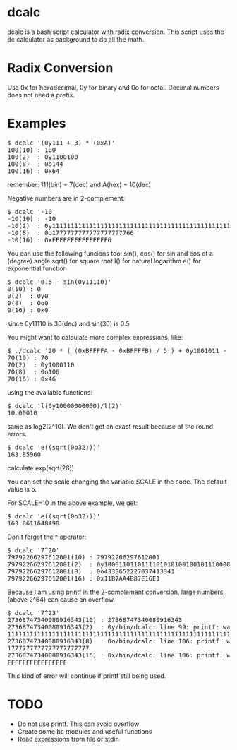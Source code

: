 dcalc
=====

dcalc is a bash script calculator with radix conversion. This script uses the dc calculator as background to do all the math.

Radix Conversion
================

Use 0x for hexadecimal, 0y for binary and 0o for octal. Decimal numbers does not need a prefix.

Examples
========

<pre>
$ dcalc '(0y111 + 3) * (0xA)'
100(10) : 100
100(2)  : 0y1100100
100(8)  : 0o144
100(16) : 0x64
</pre>

remember: 111(bin) = 7(dec) and A(hex) = 10(dec)

Negative numbers are in 2-complement:

<pre>
$ dcalc '-10'
-10(10) : -10
-10(2)  : 0y1111111111111111111111111111111111111111111111111111111111110110
-10(8)  : 0o1777777777777777777766
-10(16) : 0xFFFFFFFFFFFFFFF6
</pre>

You can use the following funcions too:
sin(), cos() for sin and cos of a (degree) angle
sqrt() for square root
l() for natural logarithm
e() for exponential function

<pre>
$ dcalc '0.5 - sin(0y11110)'
0(10) : 0
0(2)  : 0y0
0(8)  : 0o0
0(16) : 0x0
</pre>

since 0y11110 is 30(dec) and sin(30) is 0.5

You might want to calculate more complex expressions, like:

<pre>
$ ./dcalc '20 * ( (0xBFFFFA - 0xBFFFFB) / 5 ) + 0y1001011 - 0o1'
70(10) : 70
70(2)  : 0y1000110
70(8)  : 0o106
70(16) : 0x46
</pre>

using the available functions:

<pre>
$ dcalc 'l(0y10000000000)/l(2)'
10.00010
</pre>
same as log2(2^10). We don't get an exact result because of the round errors.

<pre>
$ dcalc 'e((sqrt(0o32)))'
163.85960
</pre>

calculate exp(sqrt(26))

You can set the scale changing the variable SCALE in the code. The default value is 5.

For SCALE=10 in the above example, we get:

<pre>
$ dcalc 'e((sqrt(0o32)))'
163.8611648498
</pre>

Don't forget the ^ operator:

<pre>
$ dcalc '7^20'
79792266297612001(10) : 79792266297612001
79792266297612001(2)  : 0y100011011011110101010010010111000011111100001011011100001
79792266297612001(8)  : 0o4333652227037413341
79792266297612001(16) : 0x11B7AA4B87E16E1
</pre>

Because I am using printf in the 2-complement conversion, large numbers (above 2^64) can cause
an overflow.

<pre>
$ dcalc '7^23'
27368747340080916343(10) : 27368747340080916343
27368747340080916343(2)  : 0y/bin/dcalc: line 99: printf: warning: 27368747340080916343: Numerical result out of range
1111111111111111111111111111111111111111111111111111111111111111
27368747340080916343(8)  : 0o/bin/dcalc: line 106: printf: warning: 27368747340080916343: Numerical result out of range
1777777777777777777777
27368747340080916343(16) : 0x/bin/dcalc: line 106: printf: warning: 27368747340080916343: Numerical result out of range
FFFFFFFFFFFFFFFF
</pre>

This kind of error will continue if printf still being used.

TODO
====

- Do not use printf. This can avoid overflow
- Create some bc modules and useful functions
- Read expressions from file or stdin



















